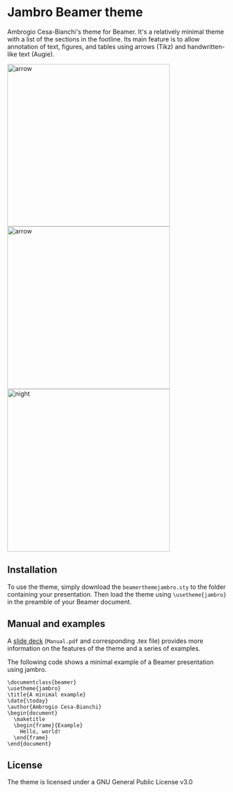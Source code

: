 # Jambro Beamer theme
Ambrogio Cesa-Bianchi's theme for Beamer. It's a relatively minimal theme with a list of the sections in the footline. Its main feature is to allow annotation of text, figures, and tables using arrows (Tikz) and handwritten-like text (Augie).

<img width="370" alt="arrow" src="https://user-images.githubusercontent.com/45069084/201375060-75b98059-c461-4ab8-81b8-f39472bb8578.png"> <img width="370" alt="arrow" src="https://user-images.githubusercontent.com/45069084/201373761-2ae948e3-750d-4ba8-9326-b179e1d0fb0f.png"> <img width="370" alt="night" src="https://user-images.githubusercontent.com/45069084/201954770-dbd3600a-cd50-4142-9fd3-34d1d059ad38.png">


## Installation

To use the theme, simply download the `beamerthemejambro.sty` to the folder containing your presentation. Then load the theme using `\usetheme{jambro}` in the preamble of your Beamer document.

## Manual and examples

A [slide deck](https://github.com/ambropo/JambroBeamerTheme/blob/main/Manual.pdf "Manual") (`Manual.pdf` and corresponding .tex file) provides more information on the features of the theme and a series of examples.

The following code shows a minimal example of a Beamer presentation using jambro.

```
\documentclass{beamer}
\usetheme{jambro}
\title{A minimal example}
\date{\today}
\author{Ambrogio Cesa-Bianchi}
\begin{document}
  \maketitle
  \begin{frame}{Example}
    Hello, world!
  \end{frame}
\end{document}
```

## License
The theme is licensed under a GNU General Public License v3.0
